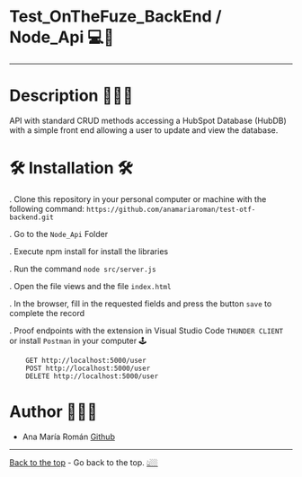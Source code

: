   # Test_OnTheFuze_BackEnd / Node_Api 💻🐲

---

# Description 👩🏻‍🔬

API with standard CRUD methods accessing a HubSpot Database (HubDB) with a
simple front end allowing a user to update and view the database.

# 🛠 Installation 🛠

.    Clone this repository in your personal computer or machine with the following command:
    `https://github.com/anamariaroman/test-otf-backend.git`

.    Go to the `Node_Api` Folder

.    Execute npm install for install the libraries

.    Run the command `node src/server.js`

.    Open the file views and the file `index.html`

.    In the browser, fill in the requested fields and press the button `save` to complete the record

.    Proof endpoints with the extension in Visual Studio Code `THUNDER CLIENT` or install `Postman` in your computer 🕹️

        GET http://localhost:5000/user
        POST http://localhost:5000/user
        DELETE http://localhost:5000/user

# Author 👩🏻‍💻
- Ana María Román [Github](https://github.com/anamariaroman)

---
[](https://github.com/anamariaroman/test-otf-backend.git "Back to the top")  [Back to the top](https://github.com/anamariaroman/test-otf-backend.git# "Back to the top]") - Go back to the top. [👆🏼](https://github.com/anamariaroman/test-otf-backend.git "Back to the top")
